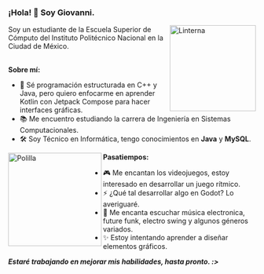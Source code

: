 ### ¡Hola! 👋 Soy Giovanni. 
<img align="right" width=175px alt="Linterna" src="https://github.com/GiomineDev/GiomineDev/assets/127634901/3c6c29b6-6ac1-40e5-92a3-6c2aef675ecb" />
Soy un estudiante de la Escuela Superior de Cómputo del Instituto Politécnico Nacional en la Ciudad de México.<br><br>

__Sobre mí:__
- 🌱 Sé programación estructurada en C++ y Java, pero quiero enfocarme en aprender Kotlin con Jetpack Compose para hacer interfaces gráficas.
- 📚 Me encuentro estudiando la carrera de Ingeniería en Sistemas Computacionales.
- 🛠 Soy Técnico en Informática, tengo conocimientos en __Java__ y __MySQL__.

<img align="left" width=190px alt="Polilla" src="https://github.com/GiomineDev/GiomineDev/assets/127634901/3bf5c8a4-7920-4963-9fba-2104828363cd" />

__Pasatiempos:__
- 🎮 Me encantan los videojuegos, estoy interesado en desarrollar un juego rítmico.
- ⚡ ¿Qué tal desarrollar algo en Godot? Lo averiguaré.
- 🎵 Me encanta escuchar música electronica, future funk, electro swing y algunos géneros variados.
- ✨ Estoy intentando aprender a diseñar elementos gráficos.

___Estaré trabajando en mejorar mis habilidades, hasta pronto. :>___
